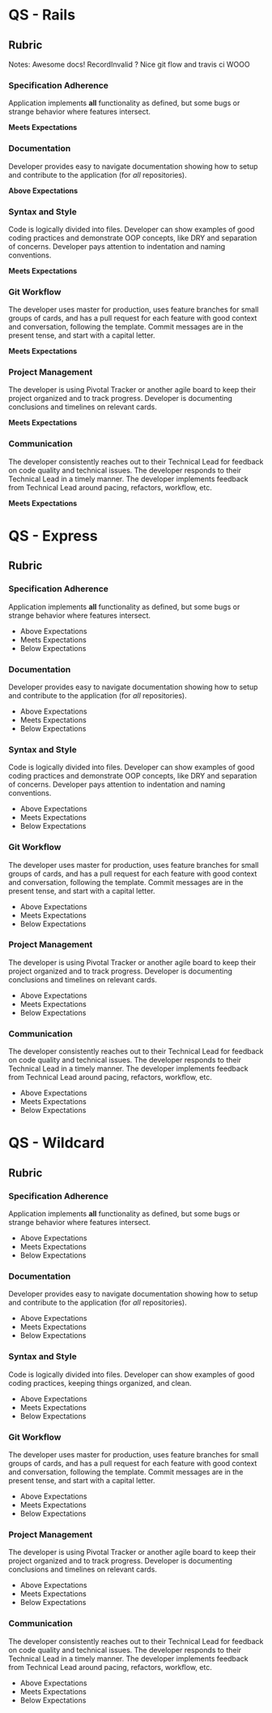 # QS - Rails

## Rubric

Notes: Awesome docs! RecordInvalid ? Nice git flow and travis ci WOOO

### Specification Adherence

Application implements **all** functionality as defined, but some bugs or strange behavior where features intersect.

**Meets Expectations**

### Documentation

Developer provides easy to navigate documentation showing how to setup and contribute to the application (for _all_ repositories).

**Above Expectations**

### Syntax and Style

Code is logically divided into files. Developer can show examples of good coding practices and demonstrate OOP concepts, like DRY and separation of concerns. Developer pays attention to indentation and naming conventions.

**Meets Expectations**

### Git Workflow

The developer uses master for production, uses feature branches for small groups of cards, and has a pull request for each feature with good context and conversation, following the template. Commit messages are in the present tense, and start with a capital letter.

**Meets Expectations**

### Project Management

The developer is using Pivotal Tracker or another agile board to keep their project organized and to track progress. Developer is documenting conclusions and timelines on relevant cards.

**Meets Expectations**

### Communication

The developer consistently reaches out to their Technical Lead for feedback on code quality and technical issues. The developer responds to their Technical Lead in a timely manner. The developer implements feedback from Technical Lead around pacing, refactors, workflow, etc.

**Meets Expectations**

# QS - Express

## Rubric

### Specification Adherence

Application implements **all** functionality as defined, but some bugs or strange behavior where features intersect.

- Above Expectations
- Meets Expectations
- Below Expectations

### Documentation

Developer provides easy to navigate documentation showing how to setup and contribute to the application (for _all_ repositories).

- Above Expectations
- Meets Expectations
- Below Expectations

### Syntax and Style

Code is logically divided into files. Developer can show examples of good coding practices and demonstrate OOP concepts, like DRY and separation of concerns. Developer pays attention to indentation and naming conventions.

- Above Expectations
- Meets Expectations
- Below Expectations

### Git Workflow

The developer uses master for production, uses feature branches for small groups of cards, and has a pull request for each feature with good context and conversation, following the template. Commit messages are in the present tense, and start with a capital letter.

- Above Expectations
- Meets Expectations
- Below Expectations

### Project Management

The developer is using Pivotal Tracker or another agile board to keep their project organized and to track progress. Developer is documenting conclusions and timelines on relevant cards.

- Above Expectations
- Meets Expectations
- Below Expectations

### Communication

The developer consistently reaches out to their Technical Lead for feedback on code quality and technical issues. The developer responds to their Technical Lead in a timely manner. The developer implements feedback from Technical Lead around pacing, refactors, workflow, etc.

- Above Expectations
- Meets Expectations
- Below Expectations

# QS - Wildcard

## Rubric

### Specification Adherence

Application implements **all** functionality as defined, but some bugs or strange behavior where features intersect.

- Above Expectations
- Meets Expectations
- Below Expectations

### Documentation

Developer provides easy to navigate documentation showing how to setup and contribute to the application (for _all_ repositories).

- Above Expectations
- Meets Expectations
- Below Expectations

### Syntax and Style

Code is logically divided into files. Developer can show examples of good coding practices, keeping things organized, and clean.

- Above Expectations
- Meets Expectations
- Below Expectations

### Git Workflow

The developer uses master for production, uses feature branches for small groups of cards, and has a pull request for each feature with good context and conversation, following the template. Commit messages are in the present tense, and start with a capital letter.

- Above Expectations
- Meets Expectations
- Below Expectations

### Project Management

The developer is using Pivotal Tracker or another agile board to keep their project organized and to track progress. Developer is documenting conclusions and timelines on relevant cards.

- Above Expectations
- Meets Expectations
- Below Expectations

### Communication

The developer consistently reaches out to their Technical Lead for feedback on code quality and technical issues. The developer responds to their Technical Lead in a timely manner. The developer implements feedback from Technical Lead around pacing, refactors, workflow, etc.

- Above Expectations
- Meets Expectations
- Below Expectations
